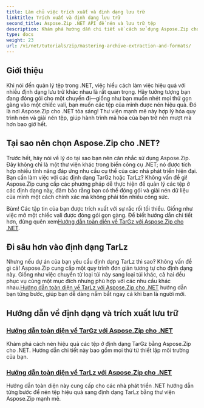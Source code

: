 ```yaml
---
title: Làm chủ việc trích xuất và định dạng lưu trữ
linktitle: Trích xuất và định dạng lưu trữ
second_title: Aspose.Zip .NET API để nén và lưu trữ tệp
description: Khám phá hướng dẫn chi tiết về cách sử dụng Aspose.Zip cho .NET để làm chủ các định dạng nén và giải nén lưu trữ như TarGz và TarLz.
type: docs
weight: 23
url: /vi/net/tutorials/zip/mastering-archive-extraction-and-formats/
---
```

## Giới thiệu

Khi nói đến quản lý tệp trong .NET, việc hiểu cách làm việc hiệu quả với nhiều định dạng lưu trữ khác nhau là rất quan trọng. Hãy tưởng tượng bạn đang đóng gói cho một chuyến đi—giống như bạn muốn nhét mọi thứ gọn gàng vào một chiếc vali, bạn muốn các tệp của mình được nén hiệu quả. Đó là nơi Aspose.Zip cho .NET tỏa sáng! Thư viện mạnh mẽ này hợp lý hóa quy trình nén và giải nén tệp, giúp hành trình mã hóa của bạn trở nên mượt mà hơn bao giờ hết.

## Tại sao nên chọn Aspose.Zip cho .NET?

Trước hết, hãy nói về lý do tại sao bạn nên cân nhắc sử dụng Aspose.Zip. Đây không chỉ là một thư viện khác trong biển công cụ .NET; nó được tích hợp nhiều tính năng đáp ứng nhu cầu cụ thể của các nhà phát triển hiện đại. Bạn cần làm việc với các định dạng TarGz hoặc TarLz? Không vấn đề gì! Aspose.Zip cung cấp các phương pháp dễ thực hiện để quản lý các tệp ở các định dạng này, đảm bảo rằng bạn có thể đóng gói và giải nén dữ liệu của mình một cách chính xác mà không phải tốn nhiều công sức.

 Bùm! Các tập tin của bạn được trích xuất với sự rắc rối tối thiểu. Giống như việc mở một chiếc vali được đóng gói gọn gàng. Để biết hướng dẫn chi tiết hơn, đừng quên xem[Hướng dẫn toàn diện về TarGz với Aspose.Zip cho .NET](./comprehensive-guide-to-tar-gz/). 

## Đi sâu hơn vào định dạng TarLz

 Nhưng nếu dự án của bạn yêu cầu định dạng TarLz thì sao? Không vấn đề gì cả! Aspose.Zip cung cấp một quy trình đơn giản tương tự cho định dạng này. Giống như việc chuyển từ loại túi này sang loại túi khác, cả hai đều phục vụ cùng một mục đích nhưng phù hợp với các nhu cầu khác nhau.[Hướng dẫn toàn diện về TarLz với Aspose.Zip cho .NET](./comprehensive-guide-to-tar-lz/) hướng dẫn bạn từng bước, giúp bạn dễ dàng nắm bắt ngay cả khi bạn là người mới.

## Hướng dẫn về định dạng và trích xuất lưu trữ
### [Hướng dẫn toàn diện về TarGz với Aspose.Zip cho .NET](./comprehensive-guide-to-tar-gz/)
Khám phá cách nén hiệu quả các tệp ở định dạng TarGz bằng Aspose.Zip cho .NET. Hướng dẫn chi tiết này bao gồm mọi thứ từ thiết lập môi trường của bạn.
### [Hướng dẫn toàn diện về TarLz với Aspose.Zip cho .NET](./comprehensive-guide-to-tar-lz/)
Hướng dẫn toàn diện này cung cấp cho các nhà phát triển .NET hướng dẫn từng bước để nén tệp hiệu quả sang định dạng TarLz bằng thư viện Aspose.Zip mạnh mẽ.